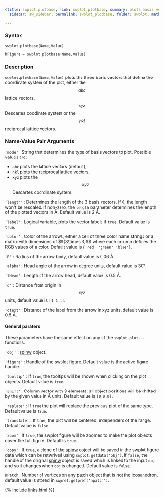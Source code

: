 ```yaml
---
{title: swplot.plotbase, link: swplot.plotbase, summary: plots basis vectors, keywords: sample,
  sidebar: sw_sidebar, permalink: swplot_plotbase, folder: swplot, mathjax: 'true'}

---
```

  
### Syntax
  
`swplot.plotbase(Name,Value)`
  
`hFigure = swplot.plotbase(Name,Value)`
 
### Description
  
`swplot.plotbase(Name,Value)` plots the three basis vectors that define
the coordinate system of the plot, either the $$abc$$ lattice vectors,
$$xyz$$ Descartes coodinate system or the $$hkl$$ reciprocal lattice vectors.
  
### Name-Value Pair Arguments
  
`'mode'`
: String that determines the type of basis vectors to plot. Possible
  values are:
  * `abc`     plots the lattice vectors (default),
  * `hkl`     plots the reciprocal lattice vectors,
  * `xyz`     plots the $$xyz$$ Descartes coordinate system.
  
`'length'`
: Determines the length of the 3 basis vectors. If 0, the
  length won't be rescaled. If non-zero, the `length` parameter
  determines the length of the plotted vectors in Å. Default value is
  2 Å.
  
`'label'`
: Logical variable, plots the vector labels if `true`. Default value is 
  `true`.
  
`'color'`
: Color of the arrows, either a cell of three color name strings or a
  matrix with dimensions of $${3\times 3]$$ where each column defines the
  RGB values of a color. Default value is `{'red' 'green' 'blue'}`.
  
`'R'`
: Radius of the arrow body, default value is 0.06 Å.
  
`'alpha'`
: Head angle of the arrow in degree units, default value is 30°.
  
`'lHead'`
: Length of the arrow head, default value is 0.5 Å.
  
`'d'`
: Distance from origin in $$xyz$$ units, default value is `[1 1 1]`.
  
`'dtext'` : Distance of the label from the arrow in xyz units, default
  value is 0.5 Å.
  
#### General paraters
 
These parameters have the same effect on any of the `swplot.plot...`
functions.
 
`'obj'`
: [spinw](spinw) object.
  
`'figure'`
: Handle of the swplot figure. Default value is the active figure handle.
  
`'tooltip'`
: If `true`, the tooltips will be shown when clicking on the plot
  objects. Default value is `true`.
  
`'shift'`
: Column vector with 3 elements, all object positions will be
  shifted by the given value in Å units. Default value is
  `[0;0;0]`.
  
`'replace'`
: If `true` the plot will replace the previous plot of the same type.
  Default value is `true`.
  
`'translate'`
: If `true`, the plot will be centered, independent of the range. Default
  value is `false`.
  
`'zoom'`
: If `true`, the swplot figure will be zoomed to make the plot objects
  cover the full figure. Default is `true`.
  
`'copy'`
: If `true`, a clone of the [spinw](spinw) object will be saved in the
  swplot figure data which can be retwrived using
  `swplot.getdata('obj')`. If `false`, the handle of the original [spinw](spinw)
  object is saved which is linked to the input `obj` and so it changes
  when `obj` is changed. Default value is `false`.
 
`nPatch`
: Number of vertices on any patch object that is not the icosahedron,
  default value is stored in `swpref.getpref('npatch')`.
 

{% include links.html %}
